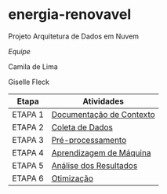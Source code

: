 # energia-renovavel
Projeto Arquitetura de Dados em Nuvem

*Equipe*

Camila de Lima

Giselle Fleck

| Etapa         | Atividades |
|  :----:   | ----------- |
| ETAPA 1        |[Documentação de Contexto](Etapa%201%20-%20Previsão%20de%20Energia%20renovável.pdf) |
| ETAPA 2        |[Coleta de Dados](https://github.com/Camiladelima/energia-renovavel/blob/main/Etapa%202%20-%20Previs%C3%A3o%20de%20Energia%20renov%C3%A1vel.pdf) |
| ETAPA 3        |[Pré-processamento]() |
| ETAPA 4        |[Aprendizagem de Máquina]()|
| ETAPA 5        |[Análise dos Resultados]() |
| ETAPA 6        |[Otimização]() |


